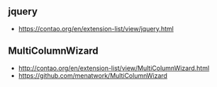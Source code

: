 jquery
------

* https://contao.org/en/extension-list/view/jquery.html


MultiColumnWizard
-----------------

* http://contao.org/en/extension-list/view/MultiColumnWizard.html
* https://github.com/menatwork/MultiColumnWizard